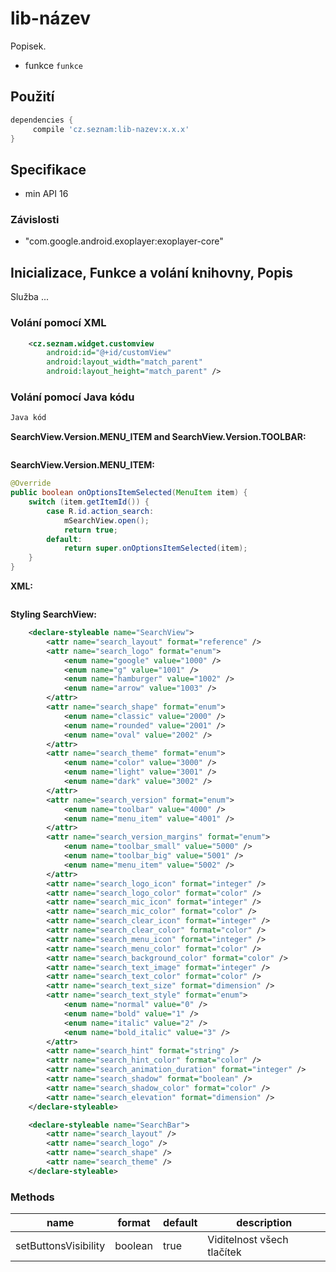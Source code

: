 # lib-název

Popisek.
 - funkce `funkce`

## Použití
```groovy
dependencies {
     compile 'cz.seznam:lib-nazev:x.x.x'
}
```
## Specifikace
  - min API 16
 
### Závislosti
 - "com.google.android.exoplayer:exoplayer-core"
 
## Inicializace, Funkce a volání knihovny, Popis
Služba ...

### Volání pomocí XML
```xml
    <cz.seznam.widget.customview
        android:id="@+id/customView"
        android:layout_width="match_parent"
        android:layout_height="match_parent" />
```
### Volání pomocí Java kódu
```java
Java kód
```





**SearchView.Version.MENU_ITEM and SearchView.Version.TOOLBAR:**
```java


```

**SearchView.Version.MENU_ITEM:**
```java
@Override
public boolean onOptionsItemSelected(MenuItem item) {
    switch (item.getItemId()) {
        case R.id.action_search:
            mSearchView.open();
            return true;
        default:
            return super.onOptionsItemSelected(item);
    }
}
```

**XML:**
```xml

```

**Styling SearchView:**
```xml
    <declare-styleable name="SearchView">
        <attr name="search_layout" format="reference" />
        <attr name="search_logo" format="enum">
            <enum name="google" value="1000" />
            <enum name="g" value="1001" />
            <enum name="hamburger" value="1002" />
            <enum name="arrow" value="1003" />
        </attr>
        <attr name="search_shape" format="enum">
            <enum name="classic" value="2000" />
            <enum name="rounded" value="2001" />
            <enum name="oval" value="2002" />
        </attr>
        <attr name="search_theme" format="enum">
            <enum name="color" value="3000" />
            <enum name="light" value="3001" />
            <enum name="dark" value="3002" />
        </attr>
        <attr name="search_version" format="enum">
            <enum name="toolbar" value="4000" />
            <enum name="menu_item" value="4001" />
        </attr>
        <attr name="search_version_margins" format="enum">
            <enum name="toolbar_small" value="5000" />
            <enum name="toolbar_big" value="5001" />
            <enum name="menu_item" value="5002" />
        </attr>
        <attr name="search_logo_icon" format="integer" />
        <attr name="search_logo_color" format="color" />
        <attr name="search_mic_icon" format="integer" />
        <attr name="search_mic_color" format="color" />
        <attr name="search_clear_icon" format="integer" />
        <attr name="search_clear_color" format="color" />
        <attr name="search_menu_icon" format="integer" />
        <attr name="search_menu_color" format="color" />
        <attr name="search_background_color" format="color" />
        <attr name="search_text_image" format="integer" />
        <attr name="search_text_color" format="color" />
        <attr name="search_text_size" format="dimension" />
        <attr name="search_text_style" format="enum">
            <enum name="normal" value="0" />
            <enum name="bold" value="1" />
            <enum name="italic" value="2" />
            <enum name="bold_italic" value="3" />
        </attr>
        <attr name="search_hint" format="string" />
        <attr name="search_hint_color" format="color" />
        <attr name="search_animation_duration" format="integer" />
        <attr name="search_shadow" format="boolean" />
        <attr name="search_shadow_color" format="color" />
        <attr name="search_elevation" format="dimension" />
    </declare-styleable>

    <declare-styleable name="SearchBar">
        <attr name="search_layout" />
        <attr name="search_logo" />
        <attr name="search_shape" />
        <attr name="search_theme" />
    </declare-styleable>
```

### Methods
| name | format | default | description
| ------ | ------ |  ------ |------ |
| setButtonsVisibility | boolean | true | Viditelnost všech tlačítek